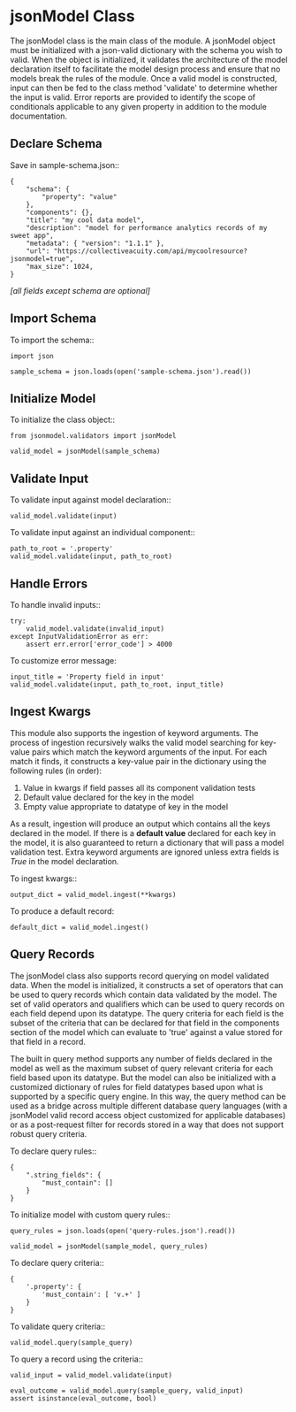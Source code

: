 # jsonModel Class

The jsonModel class is the main class of the module. A jsonModel object must be initialized with a json-valid dictionary with the schema you wish to valid. When the object is initialized, it validates the architecture of the model declaration itself to facilitate the model design process and ensure that no models break the rules of the module. Once a valid model is constructed, input can then be fed to the class method 'validate' to determine whether the input is valid. Error reports are provided to identify the scope of conditionals applicable to any given property in addition to the module documentation.

## Declare Schema
Save in sample-schema.json::

    {
        "schema": {
            "property": "value"
        },
        "components": {},
        "title": "my cool data model",
        "description": "model for performance analytics records of my sweet app",
        "metadata": { "version": "1.1.1" },
        "url": "https://collectiveacuity.com/api/mycoolresource?jsonmodel=true",
        "max_size": 1024,
    }

*[all fields except schema are optional]*

## Import Schema
To import the schema::

    import json

    sample_schema = json.loads(open('sample-schema.json').read())


## Initialize Model
To initialize the class object::

    from jsonmodel.validators import jsonModel

    valid_model = jsonModel(sample_schema)

## Validate Input
To validate input against model declaration::

    valid_model.validate(input)


To validate input against an individual component::

    path_to_root = '.property'
    valid_model.validate(input, path_to_root)

## Handle Errors
To handle invalid inputs::

    try:
        valid_model.validate(invalid_input)
    except InputValidationError as err:
        assert err.error['error_code'] > 4000
     
To customize error message:

    input_title = 'Property field in input'
    valid_model.validate(input, path_to_root, input_title)

    
Ingest Kwargs
-------------
This module also supports the ingestion of keyword arguments. The process of ingestion recursively walks the valid model searching for key-value pairs which match the keyword arguments of the input. For each match it finds, it constructs a key-value pair in the dictionary using the following rules (in order):

1. Value in kwargs if field passes all its component validation tests
2. Default value declared for the key in the model
3. Empty value appropriate to datatype of key in the model

As a result, ingestion will produce an output which contains all the keys declared in the model. If there is a **default value** declared for each key in the model, it is also guaranteed to return a dictionary that will pass a model validation test. Extra keyword arguments are ignored unless extra fields is *True* in the model declaration.

To ingest kwargs::

    output_dict = valid_model.ingest(**kwargs)
    
To produce a default record:

    default_dict = valid_model.ingest()


Query Records
-------------
The jsonModel class also supports record querying on model validated data. When the model is initialized, it constructs a set of operators that can be used to query records which contain data validated by the model. The set of valid operators and qualifiers which can be used to query records on each field depend upon its datatype. The query criteria for each field is the subset of the criteria that can be declared for that field in the components section of the model which can evaluate to 'true' against a value stored for that field in a record.

The built in query method supports any number of fields declared in the model as well as the maximum subset of query relevant criteria for each field based upon its datatype. But the model can also be initialized with a customized dictionary of rules for field datatypes based upon what is supported by a specific query engine.  In this way, the query method can be used as a bridge across multiple different database query languages (with a jsonModel valid record access object customized for applicable databases) or as a post-request filter for records stored in a way that does not support robust query criteria.

To declare query rules::

    {
        ".string_fields": {
            "must_contain": []
        }
    }

To initialize model with custom query rules::

    query_rules = json.loads(open('query-rules.json').read())

    valid_model = jsonModel(sample_model, query_rules)


To declare query criteria::

    {
        '.property': {
            'must_contain': [ 'v.+' ]
        }
    }

To validate query criteria::

    valid_model.query(sample_query)


To query a record using the criteria::

    valid_input = valid_model.validate(input)

    eval_outcome = valid_model.query(sample_query, valid_input)
    assert isinstance(eval_outcome, bool)


